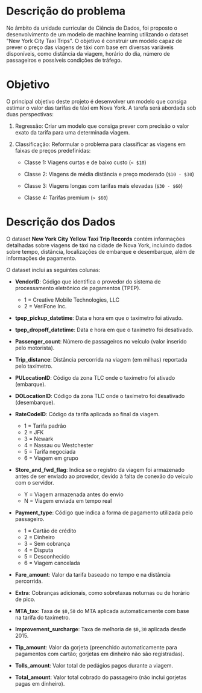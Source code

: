 # Descrição do problema

No âmbito da unidade curricular de Ciência de Dados, foi proposto o desenvolvimento de um modelo de machine learning utilizando o dataset "New York City Taxi Trips". O objetivo é construir um modelo capaz de prever o preço das viagens de táxi com base em diversas variáveis disponíveis, como distância da viagem, horário do dia, número de passageiros e possíveis condições de tráfego.

# Objetivo
O principal objetivo deste projeto é desenvolver um modelo que consiga estimar o valor das tarifas de táxi em Nova York. A tarefa será abordada sob duas perspectivas:

1. Regressão: Criar um modelo que consiga prever com precisão o valor exato da tarifa para uma determinada viagem.
2. Classificação: Reformular o problema para classificar as viagens em faixas de preços predefinidas:

    - Classe 1: Viagens curtas e de baixo custo (`< $10`)

    - Classe 2: Viagens de média distância e preço moderado (`$10 - $30`)

    - Classe 3: Viagens longas com tarifas mais elevadas (`$30 - $60`)

    - Classe 4: Tarifas premium (`> $60`)

# Descrição dos Dados

O dataset **New York City Yellow Taxi Trip Records** contém informações detalhadas sobre viagens de táxi na cidade de Nova York, incluindo dados sobre tempo, distância, localizações de embarque e desembarque, além de informações de pagamento.

O dataset inclui as seguintes colunas:

- **VendorID**: Código que identifica o provedor do sistema de processamento eletrônico de pagamentos (TPEP).
  - 1 = Creative Mobile Technologies, LLC
  - 2 = VeriFone Inc.

- **tpep_pickup_datetime**: Data e hora em que o taxímetro foi ativado.
- **tpep_dropoff_datetime**: Data e hora em que o taxímetro foi desativado.
- **Passenger_count**: Número de passageiros no veículo (valor inserido pelo motorista).
- **Trip_distance**: Distância percorrida na viagem (em milhas) reportada pelo taxímetro.
- **PULocationID**: Código da zona TLC onde o taxímetro foi ativado (embarque).
- **DOLocationID**: Código da zona TLC onde o taxímetro foi desativado (desembarque).
- **RateCodeID**: Código da tarifa aplicada ao final da viagem.
  - 1 = Tarifa padrão
  - 2 = JFK
  - 3 = Newark
  - 4 = Nassau ou Westchester
  - 5 = Tarifa negociada
  - 6 = Viagem em grupo

- **Store_and_fwd_flag**: Indica se o registro da viagem foi armazenado antes de ser enviado ao provedor, devido à falta de conexão do veículo com o servidor.
  - Y = Viagem armazenada antes do envio
  - N = Viagem enviada em tempo real

- **Payment_type**: Código que indica a forma de pagamento utilizada pelo passageiro.
  - 1 = Cartão de crédito
  - 2 = Dinheiro
  - 3 = Sem cobrança
  - 4 = Disputa
  - 5 = Desconhecido
  - 6 = Viagem cancelada

- **Fare_amount**: Valor da tarifa baseado no tempo e na distância percorrida.
- **Extra**: Cobranças adicionais, como sobretaxas noturnas ou de horário de pico.
- **MTA_tax**: Taxa de `$0,50` do MTA aplicada automaticamente com base na tarifa do taxímetro.
- **Improvement_surcharge**: Taxa de melhoria de `$0,30` aplicada desde 2015.
- **Tip_amount**: Valor da gorjeta (preenchido automaticamente para pagamentos com cartão; gorjetas em dinheiro não são registradas).
- **Tolls_amount**: Valor total de pedágios pagos durante a viagem.
- **Total_amount**: Valor total cobrado do passageiro (não inclui gorjetas pagas em dinheiro).
